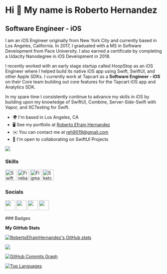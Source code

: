 Hi 👋 My name is Roberto Hernandez
==================================

Software Engineer - iOS
-----------------------

I am an iOS Engineer originally from New York City and currently based in Los Angeles, California. In 2017, I graduated with a MS in Software Development from Pace University. I also earned a certificate by completing a Udacity Nanodegree in iOS Development in 2018. 

I recently worked with an early stage startup called HoopStop as an iOS Engineer where I helped build its native iOS app using Swift, SwiftUI, and other Apple SDKs. I currently work at Tapcart as a **Software Engineer - iOS** on their Core team building out core features for the Tapcart iOS app and Analytics SDK. 

In my spare time I consistently continue to advance my skills in iOS by building upon my knowledge of SwiftUI, Combine, Server-Side-Swift with Vapor, and XCTesting for Swift.

* 🌍  I'm based in Los Angeles, CA
* 🖥️  See my portfolio at [Roberto Efrain Hernandez](http://www.robertoefrainhernandez.com/)
* ✉️  You can contact me at [reh9019@gmail.com](mailto:reh9019@gmail.com)
* 🤝  I'm open to collaborating on SwiftUI Projects

<a href="https://www.twitter.com/PreachOnBerto" target="_blank" rel="noreferrer"><img
src="https://img.shields.io/twitter/follow/PreachOnBerto?logo=twitter&style=for-the-badge&color=ef4444&labelColor=181824"
/></a>
### Skills

<p align="left">
<a href="https://developer.apple.com/swift/" target="_blank" rel="noreferrer"><img src="https://raw.githubusercontent.com/danielcranney/readme-generator/main/public/icons/skills/swift-colored.svg" width="36" height="36" alt="Swift" /></a>
<a href="https://firebase.google.com/" target="_blank" rel="noreferrer"><img src="https://raw.githubusercontent.com/danielcranney/readme-generator/main/public/icons/skills/firebase-colored.svg" width="36" height="36" alt="Firebase" /></a>
<a href="https://www.figma.com/" target="_blank" rel="noreferrer"><img src="https://raw.githubusercontent.com/danielcranney/readme-generator/main/public/icons/skills/figma-colored.svg" width="36" height="36" alt="Figma" /></a>
<a href="https://www.sketch.com/" target="_blank" rel="noreferrer"><img src="https://raw.githubusercontent.com/danielcranney/readme-generator/main/public/icons/skills/sketch-colored.svg" width="36" height="36" alt="Sketch" /></a>
</p>

### Socials

<p align="left"> <a href="https://www.github.com/RobertoEfrainHernandez" target="_blank" rel="noreferrer"><img src="https://raw.githubusercontent.com/danielcranney/readme-generator/main/public/icons/socials/github.svg" width="32" height="32" /></a> <a href="http://www.instagram.com/PreachOnBerto" target="_blank" rel="noreferrer"><img src="https://raw.githubusercontent.com/danielcranney/readme-generator/main/public/icons/socials/instagram.svg" width="32" height="32" /></a> <a href="https://www.linkedin.com/in/RobertoEfrainHernandez" target="_blank" rel="noreferrer"><img src="https://raw.githubusercontent.com/danielcranney/readme-generator/main/public/icons/socials/linkedin.svg" width="32" height="32" /></a> <a href="https://www.twitter.com/PreachOnBerto" target="_blank" rel="noreferrer"><img src="https://raw.githubusercontent.com/danielcranney/readme-generator/main/public/icons/socials/twitter.svg" width="32" height="32" /></a></p>
### Badges

<b>My GitHub Stats</b>

<a href="http://www.github.com/RobertoEfrainHernandez"><img src="https://github-readme-stats.vercel.app/api?username=RobertoEfrainHernandez&show_icons=true&hide=&count_private=true&title_color=ef4444&text_color=ffffff&icon_color=ef4444&bg_color=181824&hide_border=true&show_icons=true" alt="RobertoEfrainHernandez's GitHub stats" /></a>

<a href="http://www.github.com/RobertoEfrainHernandez"><img src="https://github-readme-streak-stats.herokuapp.com/?user=RobertoEfrainHernandez&stroke=ffffff&background=181824&ring=ef4444&fire=ef4444&currStreakNum=ffffff&currStreakLabel=ef4444&sideNums=ffffff&sideLabels=ffffff&dates=ffffff&hide_border=true" /></a>

<a href="http://www.github.com/RobertoEfrainHernandez"><img src="https://activity-graph.herokuapp.com/graph?username=RobertoEfrainHernandez&bg_color=181824&color=ffffff&line=ef4444&point=ffffff&area_color=181824&area=true&hide_border=true&custom_title=GitHub%20Commits%20Graph" alt="GitHub Commits Graph" /></a>

<a href="https://github.com/RobertoEfrainHernandez" align="left"><img src="https://github-readme-stats.vercel.app/api/top-langs/?username=RobertoEfrainHernandez&langs_count=10&title_color=ef4444&text_color=ffffff&icon_color=ef4444&bg_color=181824&hide_border=true&locale=en&custom_title=Top%20%Languages" alt="Top Languages" /></a>
